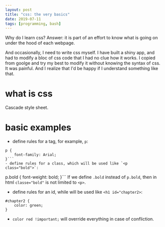 ```yaml
---
layout: post
title: "css: the very basics"
date: 2019-07-11
tags: [programming, bash]
---
```


Why do I learn css?
Answer: it is part of an effort to know what is going on under the hood of each webpage.

And occasionally, I need to write css myself. I have built a shiny app, and had to modify a bloc of css code that I had no clue how it works. I copied from goolge and try my best to modify it without knowing the syntax of css. It was painful. And I realize that I'd be happy if I understand something like that.

# what is css
Cascade style sheet.

# basic examples

- define rules for a tag, for example, `p`:
```
p {
    font-family: Arial;
}```
- define rules for a class, which will be used like `<p class="bold">`:
```
p.bold { 
    font-weight: bold;
}```
If we define `.bold` instead of `p.bold`, then in html `classe="bold"` is not limited to `<p>`.
- define rules for an id, while will be used like `<h1 id="chapter2>`:
```
#chapter2 {
    color: green;
}
```
- `color red !important;` will override everything in case of confliction.

